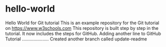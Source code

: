 # hello-world
Hello World for Git tutorial
This is an example repository for the Git tutorial on https://www.w3schools.com
This repository is built step by step in the tutorial.
It now includes the steps for GitHub.
Adding another line to GitHub Tutorial
.....................
Created another branch called update-readme
